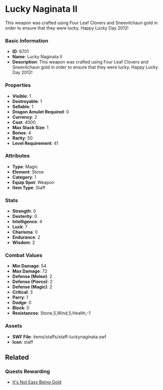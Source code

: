 # Lucky Naginata II

This weapon was crafted using Four Leaf Clovers and Sneevilchaun gold in order to ensure that they were lucky. Happy Lucky Day 2012!

### Basic Information

- **ID**: 6701
- **Name**: Lucky Naginata II
- **Description**: This weapon was crafted using Four Leaf Clovers and Sneevilchaun gold in order to ensure that they were lucky. Happy Lucky Day 2012!

### Properties

- **Visible**: 1
- **Destroyable**: 1
- **Sellable**: 1
- **Dragon Amulet Required**: 0
- **Currency**: 2
- **Cost**: 4000
- **Max Stack Size**: 1
- **Bonus**: 4
- **Rarity**: 50
- **Level Requirement**: 41

### Attributes

- **Type**: Magic
- **Element**: Stone
- **Category**: 1
- **Equip Spot**: Weapon
- **Item Type**: Staff

### Stats

- **Strength**: 0
- **Dexterity**: 0
- **Intelligence**: 4
- **Luck**: 7
- **Charisma**: 0
- **Endurance**: 2
- **Wisdom**: 2

### Combat Values

- **Min Damage**: 54
- **Max Damage**: 72
- **Defense (Melee)**: 2
- **Defense (Pierce)**: 2
- **Defense (Magic)**: 2
- **Critical**: 3
- **Parry**: 1
- **Dodge**: 0
- **Block**: 0
- **Resistances**: Stone,5,Wind,5,Health,-1

### Assets

- **SWF File**: items/staffs/staff-luckynaginata.swf
- **Icon**: staff

## Related

### Quests Rewarding

- [It's Not Easy Being Gold](../quests/885-it-s-not-easy-being-gold.md)

